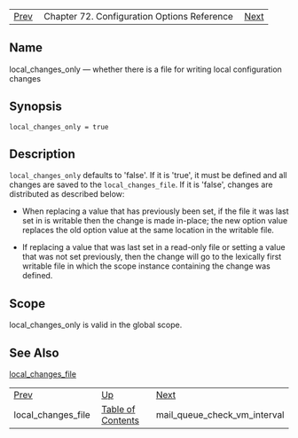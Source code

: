 |     |     |     |
| --- | --- | --- |
| [Prev](conf.ref.local_changes_file)  | Chapter 72. Configuration Options Reference |  [Next](conf.ref.mail_queue_check_vm_interval) |

<a name="conf.ref.local_changes_only"></a>
## Name

local_changes_only — whether there is a file for writing local configuration changes

## Synopsis

`local_changes_only = true`

<a name="idp25150384"></a>
## Description

`local_changes_only` defaults to 'false'. If it is 'true', it must be defined and all changes are saved to the `local_changes_file`. If it is 'false', changes are distributed as described below:

*   When replacing a value that has previously been set, if the file it was last set in is writable then the change is made in-place; the new option value replaces the old option value at the same location in the writable file.

*   If replacing a value that was last set in a read-only file or setting a value that was not set previously, then the change will go to the lexically first writable file in which the scope instance containing the change was defined.

<a name="idp25155984"></a>
## Scope

local_changes_only is valid in the global scope.

<a name="idp25157824"></a>
## See Also

[local_changes_file](conf.ref.local_changes_file "local_changes_file")

|     |     |     |
| --- | --- | --- |
| [Prev](conf.ref.local_changes_file)  | [Up](config.options.ref) |  [Next](conf.ref.mail_queue_check_vm_interval) |
| local_changes_file  | [Table of Contents](index) |  mail_queue_check_vm_interval |

